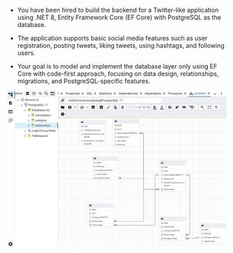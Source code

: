 - You have been hired to build the backend for a Twitter-like application using .NET 8, Entity Framework Core (EF Core) with PostgreSQL as the database. 

- The application supports basic social media features such as user registration, posting tweets, liking tweets, using hashtags, and following users.

- Your goal is to model and implement the database layer only using EF Core with code-first approach, focusing on data design, relationships,  migrations, and PostgreSQL-specific features.


![TwitterSchema](TwitterSchema.png)